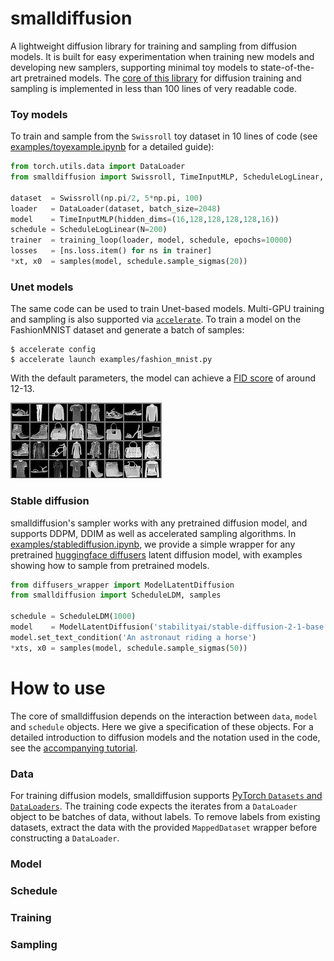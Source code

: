# smalldiffusion

A lightweight diffusion library for training and sampling from diffusion
models. It is built for easy experimentation when training new models and
developing new samplers, supporting minimal toy models to state-of-the-art
pretrained models. The [core of this library](/src/smalldiffusion/diffusion.py)
for diffusion training and sampling is implemented in less than 100 lines of
very readable code.

### Toy models
To train and sample from the `Swissroll` toy dataset in 10 lines of code (see
[examples/toyexample.ipynb](/examples/toyexample.ipynb) for a detailed
guide):

```python
from torch.utils.data import DataLoader
from smalldiffusion import Swissroll, TimeInputMLP, ScheduleLogLinear, training_loop, samples

dataset  = Swissroll(np.pi/2, 5*np.pi, 100)
loader   = DataLoader(dataset, batch_size=2048)
model    = TimeInputMLP(hidden_dims=(16,128,128,128,128,16))
schedule = ScheduleLogLinear(N=200)
trainer  = training_loop(loader, model, schedule, epochs=10000)
losses   = [ns.loss.item() for ns in trainer]
*xt, x0  = samples(model, schedule.sample_sigmas(20))
```

### Unet models
The same code can be used to train Unet-based models. Multi-GPU training and
sampling is also supported via
[`accelerate`](https://github.com/huggingface/accelerate). To train a model on
the FashionMNIST dataset and generate a batch of samples:

```
$ accelerate config
$ accelerate launch examples/fashion_mnist.py
```

With the default parameters, the model can achieve a [FID
score](https://paperswithcode.com/sota/image-generation-on-fashion-mnist) of
around 12-13.

![FashionMNIST Samples](/imgs/fashion-mnist-samples.png)

### Stable diffusion
smalldiffusion's sampler works with any pretrained diffusion model, and supports
DDPM, DDIM as well as accelerated sampling algorithms. In
[examples/stablediffusion.ipynb](/examples/stablediffusion.ipynb), we provide a
simple wrapper for any pretrained [huggingface
diffusers](https://github.com/huggingface/diffusers) latent diffusion model,
with examples showing how to sample from pretrained models.

```python
from diffusers_wrapper import ModelLatentDiffusion
from smalldiffusion import ScheduleLDM, samples

schedule = ScheduleLDM(1000)
model    = ModelLatentDiffusion('stabilityai/stable-diffusion-2-1-base')
model.set_text_condition('An astronaut riding a horse')
*xts, x0 = samples(model, schedule.sample_sigmas(50))
```

# How to use
The core of smalldiffusion depends on the interaction between `data`, `model`
and `schedule` objects. Here we give a specification of these objects. For a
detailed introduction to diffusion models and the notation used in the code, see
the [accompanying tutorial](https://www.chenyang.co/diffusion.html).

### Data
For training diffusion models, smalldiffusion supports [PyTorch `Datasets` and
`DataLoaders`](https://pytorch.org/tutorials/beginner/basics/data_tutorial.html).
The training code expects the iterates from a `DataLoader` object to be batches
of data, without labels. To remove labels from existing datasets, extract the
data with the provided `MappedDataset` wrapper before constructing a
`DataLoader`.

### Model

### Schedule

### Training

### Sampling
